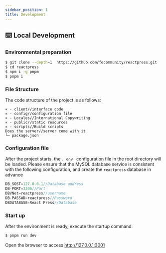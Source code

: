 ```yaml
---
sidebar_position: 1
title: Development
---
```



##  ⌨️  Local Development
### Environmental preparation
```bash
$ git clone --depth=1  https://github.com/fecommunity/reactpress.git
$ cd reactpress
$ npm i -g pnpm
$ pnpm i
```

### File Structure

The code structure of the project is as follows:
```shell
∝ - client//interface code
∝ - config//configuration file
∝ - Locales//International Copywriting
∝ - public//static resources
∝ - scripts//Build scripts
Does the server//server come with it
└─ package.json
```

### Configuration file

After the project starts, the `. env ` configuration file in the root directory will be loaded. Please ensure that the MySQL database service is consistent with the following configuration, and create the ` reactpress ` database in advance

```js
DB_SOST=127.0.0.1//Database address
DB-PORT=3306//Port
DBVNet=reactpress//username
DB-PASSWD=reactpress//Password
DBDATABASE=React Press//Database
```
### Start up

After the environment is ready, execute the startup command:
```bash
$ pnpm run dev
```

Open the browser to access http://127.0.0.1:3001